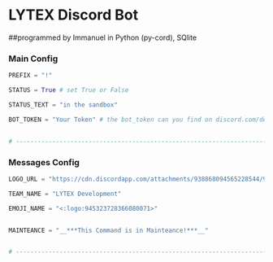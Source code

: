 # LYTEX Discord Bot
##programmed by Immanuel in Python (py-cord), SQlite

### Main Config
```py
PREFIX = "!"

STATUS = True # set True or False

STATUS_TEXT = "in the sandbox"

BOT_TOKEN = "Your Token" # the bot_token can you find on discord.com/developers


# ---------------------------------------------------------------------------------------- #
```

### Messages Config
```py
LOGO_URL = "https://cdn.discordapp.com/attachments/938868094565228544/939504001173581855/logo.png"

TEAM_NAME = "LYTEX Development"

EMOJI_NAME = "<:logo:945323728366080071>"


MAINTEANCE = "__***This Command is in Mainteance!***__"


# ---------------------------------------------------------------------------------------- #
```
